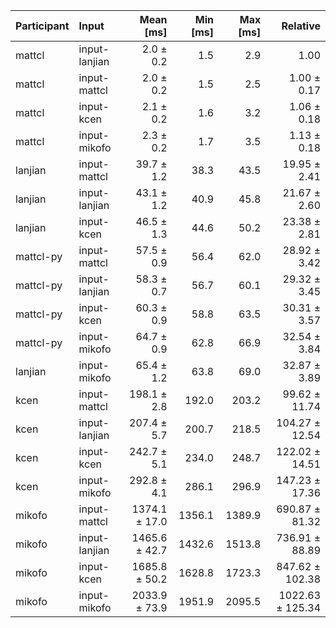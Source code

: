 | Participant | Input | Mean [ms] | Min [ms] | Max [ms] | Relative |
|:---|:---|---:|---:|---:|---:|
| mattcl | input-lanjian | 2.0 ± 0.2 | 1.5 | 2.9 | 1.00 |
| mattcl | input-mattcl | 2.0 ± 0.2 | 1.5 | 2.5 | 1.00 ± 0.17 |
| mattcl | input-kcen | 2.1 ± 0.2 | 1.6 | 3.2 | 1.06 ± 0.18 |
| mattcl | input-mikofo | 2.3 ± 0.2 | 1.7 | 3.5 | 1.13 ± 0.18 |
| lanjian | input-mattcl | 39.7 ± 1.2 | 38.3 | 43.5 | 19.95 ± 2.41 |
| lanjian | input-lanjian | 43.1 ± 1.2 | 40.9 | 45.8 | 21.67 ± 2.60 |
| lanjian | input-kcen | 46.5 ± 1.3 | 44.6 | 50.2 | 23.38 ± 2.81 |
| mattcl-py | input-mattcl | 57.5 ± 0.9 | 56.4 | 62.0 | 28.92 ± 3.42 |
| mattcl-py | input-lanjian | 58.3 ± 0.7 | 56.7 | 60.1 | 29.32 ± 3.45 |
| mattcl-py | input-kcen | 60.3 ± 0.9 | 58.8 | 63.5 | 30.31 ± 3.57 |
| mattcl-py | input-mikofo | 64.7 ± 0.9 | 62.8 | 66.9 | 32.54 ± 3.84 |
| lanjian | input-mikofo | 65.4 ± 1.2 | 63.8 | 69.0 | 32.87 ± 3.89 |
| kcen | input-mattcl | 198.1 ± 2.8 | 192.0 | 203.2 | 99.62 ± 11.74 |
| kcen | input-lanjian | 207.4 ± 5.7 | 200.7 | 218.5 | 104.27 ± 12.54 |
| kcen | input-kcen | 242.7 ± 5.1 | 234.0 | 248.7 | 122.02 ± 14.51 |
| kcen | input-mikofo | 292.8 ± 4.1 | 286.1 | 296.9 | 147.23 ± 17.36 |
| mikofo | input-mattcl | 1374.1 ± 17.0 | 1356.1 | 1389.9 | 690.87 ± 81.32 |
| mikofo | input-lanjian | 1465.6 ± 42.7 | 1432.6 | 1513.8 | 736.91 ± 88.89 |
| mikofo | input-kcen | 1685.8 ± 50.2 | 1628.8 | 1723.3 | 847.62 ± 102.38 |
| mikofo | input-mikofo | 2033.9 ± 73.9 | 1951.9 | 2095.5 | 1022.63 ± 125.34 |
